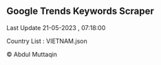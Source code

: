 

## Google Trends Keywords Scraper 
 
Last Update 21-05-2023 , 07:18:00

Country List :
VIETNAM.json



© Abdul Muttaqin 
